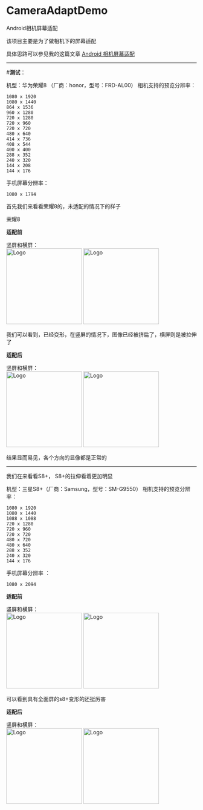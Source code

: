 # CameraAdaptDemo
Android相机屏幕适配

该项目主要是为了做相机下的屏幕适配

具体思路可以参见我的这篇文章
[Android 相机屏幕适配](https://blog.csdn.net/it_xf/article/details/80996456)


----------
#**测试**：

机型：华为荣耀8 （厂商：honor，型号：FRD-AL00） 
相机支持的预览分辨率：

```
1080 x 1920
1080 x 1440
864 x 1536
960 x 1280
720 x 1280
720 x 960
720 x 720
480 x 640
414 x 736
408 x 544
400 x 400
288 x 352
240 x 320
144 x 208
144 x 176
```
手机屏幕分辨率：

```
1080 x 1794
```



首先我们来看看荣耀8的，未适配的情况下的样子

荣耀8 

**适配前**

竖屏和横屏：</br>
<img src="https://raw.githubusercontent.com/qixuefeng/CameraAdaptDemo/master/pics/%E8%8D%A3%E8%80%808%E6%9C%AA%E9%80%82%E9%85%8D%E7%AB%96.jpg" title="Logo" width="200" /> 
<img src="https://raw.githubusercontent.com/qixuefeng/CameraAdaptDemo/master/pics/%E8%8D%A3%E8%80%808%E6%9C%AA%E9%80%82%E9%85%8D%E6%A8%AA.jpg" title="Logo" width="200" /> 

我们可以看到，已经变形，在竖屏的情况下，图像已经被挤扁了，横屏则是被拉伸了


**适配后**

竖屏和横屏：</br>
<img src="https://raw.githubusercontent.com/qixuefeng/CameraAdaptDemo/master/pics/%E8%8D%A3%E8%80%808%E5%B7%B2%E9%80%82%E9%85%8D%E7%AB%96.jpg" title="Logo" width="200" /> 
<img src="https://raw.githubusercontent.com/qixuefeng/CameraAdaptDemo/master/pics/%E8%8D%A3%E8%80%808%E5%B7%B2%E9%80%82%E9%85%8D%E6%A8%AA.jpg" title="Logo" width="200" /> 

结果显而易见，各个方向的显像都是正常的


----------


我们在来看看S8+， S8+的拉伸看着更加明显

机型：三星S8+（厂商：Samsung，型号：SM-G9550）
相机支持的预览分辨率：

```
1080 x 1920
1080 x 1440
1088 x 1088
720 x 1280
720 x 960
720 x 720
480 x 720
480 x 640
288 x 352
240 x 320
144 x 176
```
手机屏幕分辨率 ：

```
1080 x 2094
```


**适配前**

竖屏和横屏：</br>
<img src="https://raw.githubusercontent.com/qixuefeng/CameraAdaptDemo/master/pics/%E4%B8%89%E6%98%9Fs8%2B%E6%9C%AA%E9%80%82%E9%85%8D%E7%AB%96.jpg" title="Logo" width="200" /> 
<img src="https://raw.githubusercontent.com/qixuefeng/CameraAdaptDemo/master/pics/%E4%B8%89%E6%98%9Fs8%2B%E6%9C%AA%E9%80%82%E9%85%8D%E6%A8%AA.jpg" title="Logo" width="200" /> 

可以看到具有全面屏的s8+变形的还挺厉害

**适配后**

竖屏和横屏：</br>
<img src="https://raw.githubusercontent.com/qixuefeng/CameraAdaptDemo/master/pics/%E4%B8%89%E6%98%9Fs8%2B%E5%B7%B2%E9%80%82%E9%85%8D%E7%AB%96.jpg" title="Logo" width="200" /> 
<img src="https://raw.githubusercontent.com/qixuefeng/CameraAdaptDemo/master/pics/%E4%B8%89%E6%98%9Fs8%2B%E5%B7%B2%E9%80%82%E9%85%8D%E6%A8%AA.jpg" title="Logo" width="200" /> 
